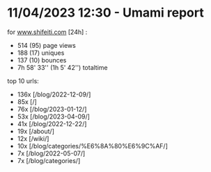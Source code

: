 # 11/04/2023 12:30 - Umami report
for www.shifeiti.com [24h] :

 - 514 (95) page views
 - 188 (17) uniques
 - 137 (10) bounces
 - 7h 58' 33'' (1h 5' 42'') totaltime


top 10 urls:
 - 136x [/blog/2022-12-09/]
 - 85x [/]
 - 76x [/blog/2023-01-12/]
 - 53x [/blog/2023-04-09/]
 - 41x [/blog/2022-12-22/]
 - 19x [/about/]
 - 12x [/wiki/]
 - 10x [/blog/categories/%E6%8A%80%E6%9C%AF/]
 - 7x [/blog/2022-05-07/]
 - 7x [/blog/categories/]


